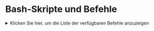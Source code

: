 # Bash-Skripte und Befehle

<details>
  <summary>Klicken Sie hier, um die Liste der verfügbaren Befehle anzuzeigen</summary>
  
  <!-- commands_start -->
<details>
  <summary>Klicken Sie hier, um die Liste der verfügbaren Befehle anzuzeigen</summary>

  ### logs

  ### info

  ### refs

  ### branches

  ### hooks

  ### objects

  ### ModSecurity

  - **modsecurity_latest_ubuntu20.04.sh**:
    `wget -O modsecurity_latest_ubuntu20.04.sh "https://raw.githubusercontent.com/CreaMate-Consulting/bash-scripts-for-ubuntu/main/ubuntu20.04/ModSecurity/modsecurity_latest_ubuntu20.04.sh" && bash modsecurity_latest_ubuntu20.04.sh`

  ### Zabbix

  - **zabbix_6.2_ubuntu20.04_agent.sh**:
    `   wget -O zabbix_6.2_ubuntu20.04_agent.sh "https://raw.githubusercontent.com/CreaMate-Consulting/bash-scripts-for-ubuntu/main/ubuntu20.04/Zabbix/zabbix_6.2_ubuntu20.04_agent.sh" && bash zabbix_6.2_ubuntu20.04_agent.sh`

  ### LAMP

  - **lamp_ubuntu20.04.sh**:
    `wget -O lamp_ubuntu20.04.sh "https://raw.githubusercontent.com/CreaMate-Consulting/bash-scripts-for-ubuntu/main/ubuntu20.04/LAMP/lamp_ubuntu20.04.sh" && bash lamp_ubuntu20.04.sh`

  ### Zabbix

  - **zabbix_6.2_ubuntu22.04_server_frontend_agent.sh**:
    `   wget -O zabbix_6.2_ubuntu22.04_server_frontend_agent.sh "https://raw.githubusercontent.com/CreaMate-Consulting/bash-scripts-for-ubuntu/main/ubuntu22.04/Zabbix/zabbix_6.2_ubuntu22.04_server_frontend_agent.sh" && bash zabbix_6.2_ubuntu22.04_server_frontend_agent.sh`

  - **zabbix_6.2_ubuntu22.04_agent.sh**:
    `   wget -O zabbix_6.2_ubuntu22.04_agent.sh "https://raw.githubusercontent.com/CreaMate-Consulting/bash-scripts-for-ubuntu/main/ubuntu22.04/Zabbix/zabbix_6.2_ubuntu22.04_agent.sh" && bash zabbix_6.2_ubuntu22.04_agent.sh`

  ### LAMP

  - **lamp_ubuntu22.04.sh**:
    `wget -O update_commands.sh "https://raw.githubusercontent.com/CreaMate-Consulting/bash-scripts-for-ubuntu/main/build/update_commands.sh" && bash update_commands.sh`

</details>
  <!-- commands_end -->

</details>

